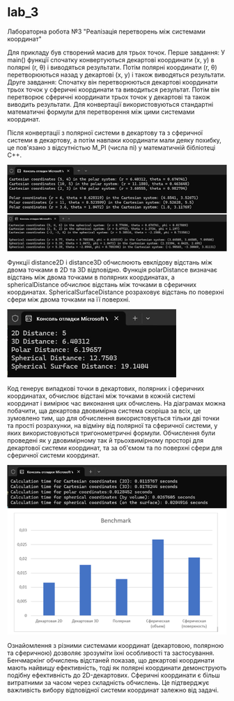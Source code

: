 # lab_3
Лабораторна робота №3 "Реалізація перетворень між системами координат"

Для прикладу був створений масив для трьох точок.
 Перше завдання: У main() функції спочатку конвертуються декартові координати (x, y) в полярні (r, θ) і виводяться результати. Потім полярні координати (r, θ) перетворюються назад у декартові (x, y) і також виводяться результати.
 Друге завдання: Спочатку він перетворюються декартові координати трьох точок у сферичні координати та виводиться результат. Потім він перетворює сферичні координати трьох точок у декартові та також виводить результати. Для конвертації використовуються стандартні математичні формули для перетворення між цими системами координат.
 
Після конвертації з полярної системи в декартову та з сферичної системи в декартову, а потім навпаки координати мали деяку похибку, це пов'язано з відсутністью M_PI (числа пі) у математичній бібліотеці С++.

![Image alt](screenshots/5.jpg)
![Image alt](screenshots/2.jpg)

Функції distance2D і distance3D обчислюють евклідову відстань між двома точками в 2D та 3D відповідно. Функція polarDistance визначає відстань між двома точками в полярних координатах, а sphericalDistance обчислює відстань між точками в сферичних координатах. SphericalSurfaceDistance розраховує відстань по поверхні сфери між двома точками на її поверхні. 

![Image alt](screenshots/3.jpg)

Код генерує випадкові точки в декартових, полярних і сферичних координатах, обчислює відстані між точками в кожній системі координат і вимірює час виконання цих обчислень.
На діаграмах можна побачити, ща декартова двовимірна система скоріша за всіх, це зумовлено тим, що для обчислення використовується тільки дві точки та прості розрахунки, на відміну від полярної та сферичної системи, у яких використовуються тригонометричні формули. 
Обчислення були проведені як у двовимірному так й трьохвимірному просторі для декартової системи координат, та за об'ємом та по поверхні сфери для сферичної системи координат.

![Image alt](screenshots/4.jpg)
![Image alt](screenshots/1.jpg)

Ознайомлення з різними системами координат (декартовою, полярною та сферичною) дозволяє зрозуміти їхні особливості та застосування. Бенчмаркінг обчислень відстаней показав, що декартові координати мають найвищу ефективність, тоді як полярні координати демонструють подібну ефективність до 2D-декартових. Сферичні координати є більш витратними за часом через складність обчислень. Це підтверджує важливість вибору відповідної системи координат залежно від задачі.

